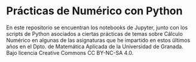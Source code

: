 # Prácticas de Numérico con Python

En este repositorio se encuentran los notebooks de Jupyter, 
junto con los scripts de Python asociados a ciertas prácticas 
de temas sobre Cálculo Numérico en algunas de las asignaturas 
que he impartido en estos últimos años en el Dpto. de Matemática Aplicada
de la Universidad de Granada. Bajo licencia Creative Commons CC BY-NC-SA 4.0.
